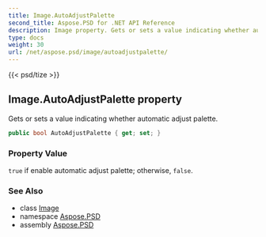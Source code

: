 ```yaml
---
title: Image.AutoAdjustPalette
second_title: Aspose.PSD for .NET API Reference
description: Image property. Gets or sets a value indicating whether automatic adjust palette
type: docs
weight: 30
url: /net/aspose.psd/image/autoadjustpalette/
---
```

{{< psd/tize >}}
## Image.AutoAdjustPalette property

Gets or sets a value indicating whether automatic adjust palette.

```csharp
public bool AutoAdjustPalette { get; set; }
```

### Property Value

`true` if enable automatic adjust palette; otherwise, `false`.

### See Also

* class [Image](../)
* namespace [Aspose.PSD](../../../aspose.psd/)
* assembly [Aspose.PSD](../../../)


